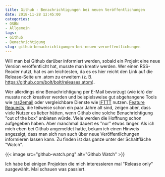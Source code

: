 ```yaml
---
title: Github - Benachrichtigungen bei neuen Veröffentlichungen
date: 2018-11-28 12:45:00
categories:
- OSBN
- Allgemein
tags:
- Github
- Benachrichtigung
slug: github-benachrichtigungen-bei-neuen-veroeffentlichungen
---
```

Will man bei Github darüber informiert werden, sobald ein Projekt eine neue Version veröffentlicht hat, musste man kreativ werden. Wer einen RSS-Reader nutzt, hat es am leichtesten, da es es hier reicht den Link auf die Release-Seite um .atom zu erweitern (z. B. https://github.com/bolt/bolt/releases.atom).

Wer allerdings eine Benachrichtigung per E-Mail bevorzugt (wie ich) der musste noch kreativer werden und beispielsweise gut abgehangene Tools wie [rss2email](https://github.com/wking/rss2email) oder vergleichbare Dienste wie [IFTTT](https://ifttt.com/applets/147561p-rss-feed-to-email) nutzen. [Feature Requests](https://github.com/isaacs/github/issues/410), die teilweise schon ein paar Jahre alt sind, zeigen aber, dass viele Nutzer es lieber hätten, wenn Github eine solche Benachrichtigung "out of the box" anbieten würde. Viele werden die Hoffnung schon aufgegeben haben. Aber manchmal dauert es "nur" etwas länger. Als ich mich eben bei Github angemeldet hatte, bekam ich einen Hinweis angezeigt, dass man sich nun auch über neue Veröffentlichungen informieren lassen kann. Zu finden ist das ganze unter der Schaltfläche "Watch".

{{< image src="github-watch.png" alt="Github Watch" >}}

Ich habe bei einigen Projekten die mich interessieren mal "Release only" ausgewählt. Mal schauen was passiert.
